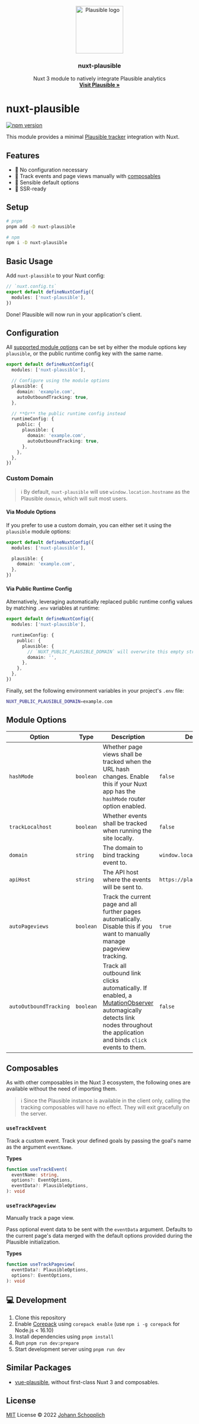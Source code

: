 <p align="center">
  <a href="https://plausible.io/">
    <img src="./.github/plausible-logo.svg" alt="Plausible logo" width="128" height="128">
  </a>
</p>

<h3 align="center">nuxt-plausible</h3>

<p align="center">
  Nuxt 3 module to natively integrate Plausible analytics
  <br>
  <a href="https://plausible.io/"><strong>Visit Plausible »</strong></a>
</p>

# nuxt-plausible

[![npm version](https://img.shields.io/npm/v/nuxt-plausible?color=a1b858&label=)](https://www.npmjs.com/package/nuxt-plausible)

This module provides a minimal [Plausible tracker](https://github.com/plausible/plausible-tracker) integration with Nuxt.

## Features

- 🌻 No configuration necessary
- 📯 Track events and page views manually with [composables](#composables)
- 🧺 Sensible default options
- 🦾 SSR-ready

## Setup

```bash
# pnpm
pnpm add -D nuxt-plausible

# npm
npm i -D nuxt-plausible
```

## Basic Usage

Add `nuxt-plausible` to your Nuxt config:

```ts
// `nuxt.config.ts`
export default defineNuxtConfig({
  modules: ['nuxt-plausible'],
})
```

Done! Plausible will now run in your application's client.

## Configuration

All [supported module options](#module-options) can be set by either the module options key `plausible`, or the public runtime config key with the same name.

```ts
export default defineNuxtConfig({
  modules: ['nuxt-plausible'],

  // Configure using the module options
  plausible: {
    domain: 'example.com',
    autoOutboundTracking: true,
  },

  // **Or** the public runtime config instead
  runtimeConfig: {
    public: {
      plausible: {
        domain: 'example.com',
        autoOutboundTracking: true,
      },
    },
  },
})
```

### Custom Domain

> ℹ️ By default, `nuxt-plausible` will use `window.location.hostname` as the Plausible `domain`, which will suit most users.

#### Via Module Options

If you prefer to use a custom domain, you can either set it using the `plausible` module options:

```ts
export default defineNuxtConfig({
  modules: ['nuxt-plausible'],

  plausible: {
    domain: 'example.com',
  },
})
```

#### Via Public Runtime Config

Alternatively, leveraging automatically replaced public runtime config values by matching `.env` variables at runtime:

```ts
export default defineNuxtConfig({
  modules: ['nuxt-plausible'],

  runtimeConfig: {
    public: {
      plausible: {
        // `NUXT_PUBLIC_PLAUSIBLE_DOMAIN` will overwrite this empty string
        domain: '',
      },
    },
  },
})
```

Finally, set the following environment variables in your project's `.env` file:

```bash
NUXT_PUBLIC_PLAUSIBLE_DOMAIN=example.com
```

## Module Options

| Option | Type | Description | Default |
| --- | --- | --- | --- |
| `hashMode` | `boolean` | Whether page views shall be tracked when the URL hash changes. Enable this if your Nuxt app has the `hashMode` router option enabled. | `false` |
| `trackLocalhost` | `boolean` | Whether events shall be tracked when running the site locally. | `false` |
| `domain` | `string` | The domain to bind tracking event to. | `window.location.hostname` |
| `apiHost` | `string` | The API host where the events will be sent to. | `https://plausible.io` |
| `autoPageviews` | `boolean` | Track the current page and all further pages automatically. Disable this if you want to manually manage pageview tracking. | `true` |
| `autoOutboundTracking` | `boolean` | Track all outbound link clicks automatically. If enabled, a [MutationObserver](https://developer.mozilla.org/en-US/docs/Web/API/MutationObserver) automagically detects link nodes throughout the application and binds `click` events to them. | `false` |

## Composables

As with other composables in the Nuxt 3 ecosystem, the following ones are available without the need of importing them.

> ℹ️ Since the Plausible instance is available in the client only, calling the tracking composables will have no effect. They will exit gracefully on the server.

### `useTrackEvent`

Track a custom event. Track your defined goals by passing the goal's name as the argument `eventName`.

**Types**

```ts
function useTrackEvent(
  eventName: string,
  options?: EventOptions,
  eventData?: PlausibleOptions,
): void
```

### `useTrackPageview`

Manually track a page view.

Pass optional event data to be sent with the `eventData` argument. Defaults to the current page's data merged with the default options provided during the Plausible initialization.

**Types**

```ts
function useTrackPageview(
  eventData?: PlausibleOptions,
  options?: EventOptions,
): void
```

## 💻 Development

1. Clone this repository
2. Enable [Corepack](https://github.com/nodejs/corepack) using `corepack enable` (use `npm i -g corepack` for Node.js < 16.10)
3. Install dependencies using `pnpm install`
4. Run `pnpm run dev:prepare`
5. Start development server using `pnpm run dev`

## Similar Packages

- [vue-plausible](https://github.com/moritzsternemann/vue-plausible), without first-class Nuxt 3 and composables.

## License

[MIT](./LICENSE) License © 2022 [Johann Schopplich](https://github.com/johannschopplich)
